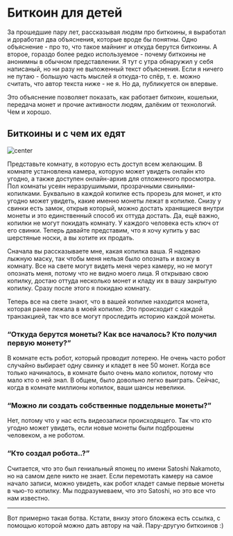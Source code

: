 # Биткоин для детей

За прошедшие пару лет, рассказывая людям про биткоины, я выработал и доработал два объяснения, которые вроде бы понятны. Одно объяснение - про то, что такое майнинг и откуда берутся биткоины. А второе, гораздо более редко используемое - почему биткоины не анонимны в обычном представлении. Я тут с утра обнаружил у себя написаный, но ни разу не выложенный текст объяснения. Если я ничего не путаю - большую часть мыслей я откуда-то спёр, т. е. можно считать, что автор текста ниже - не я. Но да, публикуется он впервые.

Это объяснение позволяет показать, как работает биткоин, кошельки, передача монет и прочие активности людям, далёким от технологий. Чем и хорошо.

## Биткоины и с чем их едят

![center](http://timebusinessblog.files.wordpress.com/2013/04/biz-bitcoin-130412.jpg%3Fw%3D480%26h%3D320%26crop%3D1)

Представьте комнату, в которую есть доступ всем желающим. В комнате установлена камера, которую может увидеть онлайн кто угодно, а также доступен онлайн-архив для отложенного просмотра. Пол комнаты усеян неразрушимыми, прозрачными свиньями-копилками. Буквально в каждой копилке есть прорезь для монет, и кто угодно может увидеть, какие именно монеты лежат в копилке. Снизу у свинки есть замок, открыв который, можно достать хранящиеся внутри монеты и это единственный способ их оттуда достать. Да, ещё важно, копилки не могут покидать комнату. У каждого человека есть ключ от его свинки. Теперь давайте представим, что я хочу купить у вас шерстяные носки, а вы хотите их продать.

Сначала вы рассказываете мне, какая копилка ваша. Я надеваю лыжную маску, так чтобы меня нельзя было опознать и вхожу в комнату. Все на свете могут видеть меня через камеру, но не могут опознать меня, потому что не видно моего лица. Я открываю свою копилку, достаю оттуда несколько монет и кладу их в вашу закрытую копилку. Сразу после этого я покидаю комнату.

Теперь все на свете знают, что в вашей копилке находится монета, которая ранее лежала в моей копилке. Это происходит с каждой транзакцией, так что все могут проследить историю каждой монеты.

### “Откуда берутся монеты? Как все началось? Кто получил первую монету?”

В комнате есть робот, который проводит лотерею. Не очень часто робот случайно выбирает одну свинку и кладет в нее 50 монет. Когда все только начиналось, в комнате было очень мало копилок, потому что мало кто о ней знал. В общем, было довольно легко выиграть. Сейчас, когда в комнате миллионы копилок, ваши шансы невелики.

### “Можно ли создать собственные поддельные монеты?”

Нет, потому что у нас есть видеозаписи происходящего. Так что кто угодно может увидеть, если новые монеты были подброшены человеком, а не роботом.

### “Кто создал робота..?”

Считается, что это был гениальный японец по имени Satoshi Nakamoto, но на самом деле никто не знает. Если перемотать камеру на самое начало записи, можно увидеть, как робот кладет самые первые монеты в чью-то копилку. Мы подразумеваем, что это Satoshi, но это все что нам известно.

----

Вот примерно такая ботва. Кстати, внизу этого бложека есть ссылка, с помощью которой можно дать автору на чай. Пару-другую биткоинов :)